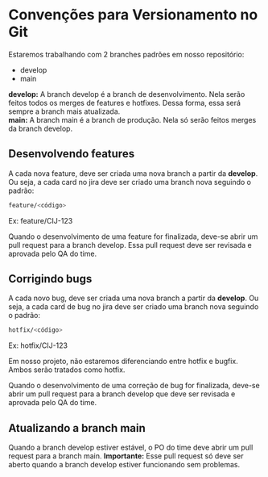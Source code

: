 # Convenções para Versionamento no Git

Estaremos trabalhando com 2 branches padrões em nosso repositório:

- develop
- main
  
**develop:** A branch develop é a branch de desenvolvimento. Nela serão feitos todos os merges de features e hotfixes. Dessa forma, essa será sempre a branch mais atualizada.\
**main:** A branch main é a branch de produção. Nela só serão feitos merges da branch develop.

## Desenvolvendo features
A cada nova feature, deve ser criada uma nova branch a partir da **develop**. Ou seja, a cada card no jira deve ser criado uma branch nova seguindo o padrão:

```bash
feature/<código>
```
Ex: feature/CIJ-123

Quando o desenvolvimento de uma feature for finalizada, deve-se abrir um pull request para a branch develop.
Essa pull request deve ser revisada e aprovada pelo QA do time.

## Corrigindo bugs
A cada novo bug, deve ser criada uma nova branch a partir da **develop**. Ou seja, a cada card de bug no jira deve ser criado uma branch nova seguindo o padrão:

```bash
hotfix/<código>
```
Ex: hotfix/CIJ-123

Em nosso projeto, não estaremos diferenciando entre hotfix e bugfix. Ambos serão tratados como hotfix.

Quando o desenvolvimento de uma correção de bug for finalizada, deve-se abrir um pull request para a branch develop que deve ser revisada e aprovada pelo QA do time.

## Atualizando a branch main
Quando a branch develop estiver estável, o PO do time deve abrir um pull request para a branch main.
**Importante:** Esse pull request só deve ser aberto quando a branch develop estiver funcionando sem problemas.